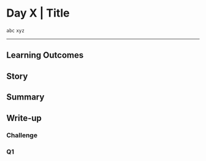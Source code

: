 # Day X | Title

`abc` `xyz`

---

## Learning Outcomes

## Story 

## Summary

## Write-up

### Challenge


### Q1 


